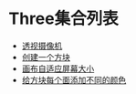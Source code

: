 # Three集合列表

- [透视摄像机](/three/PerspectiveCamera)
- [创建一个方块](/three/createCube)
- [画布自适应屏幕大小](/three/resize)
- [给方块每个面添加不同的颜色](/three/cubeColor)